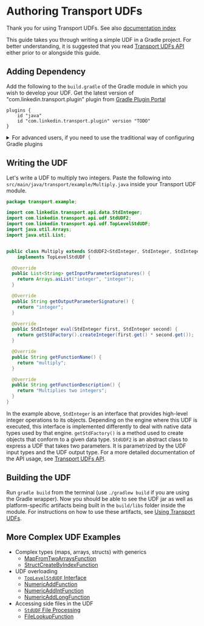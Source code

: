 # Authoring Transport UDFs

Thank you for using Transport UDFs. See also [documentation index](/README.md#documentation)

This guide takes you through writing a simple UDF in a Gradle project.
For better understanding, it is suggested that you read [Transport UDFs API](transport-udfs-api.md) either prior to or alongside this guide.

## Adding Dependency

Add the following to the `build.gradle` of the Gradle module in which you wish to develop your UDF.
Get the latest version of "com.linkedin.transport.plugin" plugin from [Gradle Plugin Portal](https://plugins.gradle.org/plugin/com.linkedin.transport.plugin)

```Gradle
plugins {
    id "java"
    id "com.linkedin.transport.plugin" version "TODO"
}
```

<details>
    <summary>For advanced users, if you need to use the traditional way of configuring Gradle plugins</summary>

```Gradle
buildscript {
    repositories {
        maven { url "https://plugins.gradle.org/m2/" }
    }

    dependencies {
        classpath "com.linkedin.transport:transportable-udfs-plugin:TODO"
    }
}

apply plugin: "java"
apply plugin: "com.linkedin.transport.plugin"
```
</details>

## Writing the UDF

Let's write a UDF to multiply two integers. Paste the following into `src/main/java/transport/example/Multiply.java` inside your Transport UDF module.

```java
package transport.example;

import com.linkedin.transport.api.data.StdInteger;
import com.linkedin.transport.api.udf.StdUDF2;
import com.linkedin.transport.api.udf.TopLevelStdUDF;
import java.util.Arrays;
import java.util.List;


public class Multiply extends StdUDF2<StdInteger, StdInteger, StdInteger>
    implements TopLevelStdUDF {

  @Override
  public List<String> getInputParameterSignatures() {
    return Arrays.asList("integer", "integer");
  }

  @Override
  public String getOutputParameterSignature() {
    return "integer";
  }

  @Override
  public StdInteger eval(StdInteger first, StdInteger second) {
    return getStdFactory().createInteger(first.get() * second.get());
  }

  @Override
  public String getFunctionName() {
    return "multiply";
  }

  @Override
  public String getFunctionDescription() {
    return "Multiplies two integers";
  }
}
```

In the example above, `StdInteger` is an interface that provides high-level integer operations to its objects.
Depending on the engine where this UDF is executed, this interface is implemented differently to deal with native data types used by that engine.
`getStdFactory()` is a method used to create objects that conform to a given data type.
`StdUDF2` is an abstract class to express a UDF that takes two parameters.
It is parametrized by the UDF input types and the UDF output type.
For a more detailed documentation of the API usage, see [Transport UDFs API](transport-udfs-api.md).

## Building the UDF

Run `gradle build` from the terminal (use `./gradlew build` if you are using the Gradle wrapper).
Now you should be able to see the UDF jar as well as platform-specific artifacts being built in the `build/libs` folder inside the module.
For instructions on how to use these artifacts, see [Using Transport UDFs](using-transport-udfs.md).

## More Complex UDF Examples

- Complex types (maps, arrays, structs) with generics
    - [MapFromTwoArraysFunction](../transportable-udfs-examples/transportable-udfs-example-udfs/src/main/java/com/linkedin/transport/examples/MapFromTwoArraysFunction.java)
    - [StructCreateByIndexFunction](../transportable-udfs-examples/transportable-udfs-example-udfs/src/main/java/com/linkedin/transport/examples/StructCreateByIndexFunction.java)
- UDF overloading
    - [`TopLevelStdUDF` Interface](transport-udfs-api.md#toplevelstdudf-interface)
    - [NumericAddFunction](../transportable-udfs-examples/transportable-udfs-example-udfs/src/main/java/com/linkedin/transport/examples/NumericAddFunction.java)
    - [NumericAddIntFunction](../transportable-udfs-examples/transportable-udfs-example-udfs/src/main/java/com/linkedin/transport/examples/NumericAddIntFunction.java)
    - [NumericAddLongFunction](../transportable-udfs-examples/transportable-udfs-example-udfs/src/main/java/com/linkedin/transport/examples/NumericAddLongFunction.java)
- Accessing side files in the UDF
    - [`StdUDF` File Processing](transport-udfs-api.md#stdudf-file-processing)
    - [FileLookupFunction](../transportable-udfs-examples/transportable-udfs-example-udfs/src/main/java/com/linkedin/transport/examples/FileLookupFunction.java)
